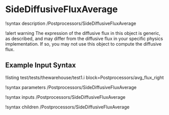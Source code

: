 # SideDiffusiveFluxAverage

!syntax description /Postprocessors/SideDiffusiveFluxAverage

!alert warning
The expression of the diffusive flux in this object is generic, as described, and may differ from the diffusive flux in your specific physics implementation. If so, you may not use this object to compute the diffusive flux.

## Example Input Syntax

!listing test/tests/thewarehouse/test1.i block=Postprocessors/avg_flux_right

!syntax parameters /Postprocessors/SideDiffusiveFluxAverage

!syntax inputs /Postprocessors/SideDiffusiveFluxAverage

!syntax children /Postprocessors/SideDiffusiveFluxAverage
